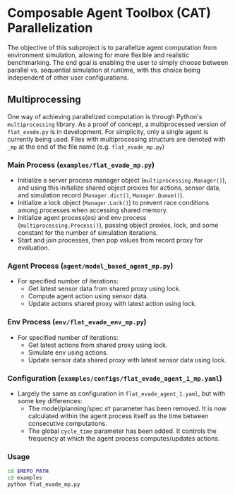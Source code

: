# Composable Agent Toolbox (CAT) Parallelization
The objective of this subproject is to parallelize agent computation from environment simulation, allowing for more flexible and realistic benchmarking. The end goal is enabling the user to simply choose between parallel vs. sequential simulation at runtime, with this choice being independent of other user configurations.

## Multiprocessing
One way of achieving parallelized computation is through Python's ```multiprocessing``` library. As a proof of concept, a multiprocessed version of ```flat_evade.py``` is in development. For simplicity, only a single agent is currently being used. Files with multiprocessing structure are denoted with ```_mp``` at the end of the file name (e.g. ```flat_evade_mp.py```)

### Main Process (```examples/flat_evade_mp.py```)
- Initialize a server process manager object (```multiprocessing.Manager()```), and using this initialize shared object proxies for actions, sensor data, and simulation record (```Manager.dict()```, ```Manager.Queue()```).
- Initialize a lock object (```Manager.Lock()```) to prevent race conditions among processes when accessing shared memory.
- Initialize agent process(es) and env process (```multiprocessing.Process()```), passing object proxies, lock, and some constant for the number of simulation iterations.
- Start and join processes, then pop values from record proxy for evaluation.

### Agent Process (```agent/model_based_agent_mp.py```)
- For specified number of iterations:
  - Get latest sensor data from shared proxy using lock.
  - Compute agent action using sensor data.
  - Update actions shared proxy with latest action using lock.

### Env Process (```env/flat_evade_env_mp.py```)
- For specified number of iterations:
  - Get latest actions from shared proxy using lock.
  - Simulate env using actions.
  - Update sensor data shared proxy with latest sensor data using lock.

### Configuration (```examples/configs/flat_evade_agent_1_mp.yaml```)
- Largely the same as configuration in ```flat_evade_agent_1.yaml```, but with some key differences:
  - The model/planning/spec ```dT``` parameter has been removed. It is now calculated within the agent process itself as the time between consecutive computations.
  - The global ```cycle_time``` parameter has been added. It controls the frequency at which the agent process computes/updates actions.

### Usage
```bash
cd $REPO_PATH
cd examples
python flat_evade_mp.py
```
